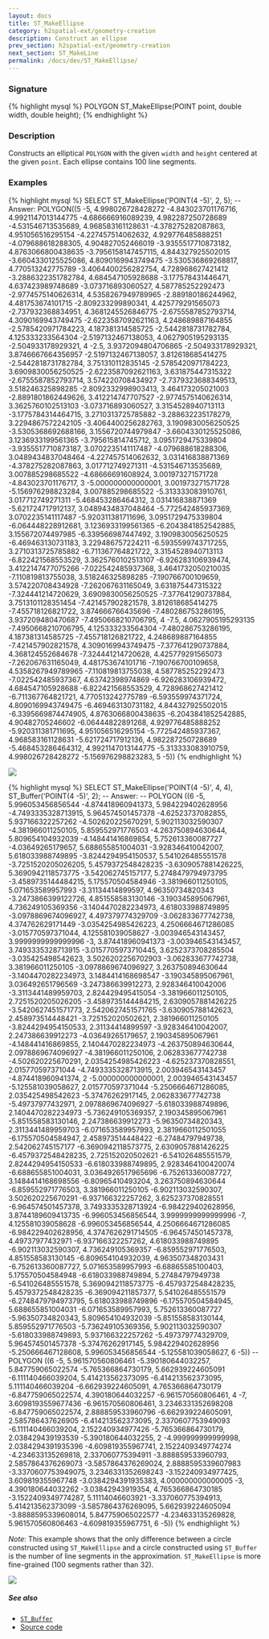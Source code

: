 ```yaml
---
layout: docs
title: ST_MakeEllipse
category: h2spatial-ext/geometry-creation
description: Construct an ellipse
prev_section: h2spatial-ext/geometry-creation
next_section: ST_MakeLine
permalink: /docs/dev/ST_MakeEllipse/
---
```


### Signature

{% highlight mysql %}
POLYGON ST_MakeEllipse(POINT point, double width, double height);
{% endhighlight %}

### Description
Constructs an elliptical `POLYGON` with the given `width` and `height` centered
at the given `point`. Each ellipse contains 100 line segments.

### Examples

{% highlight mysql %}
SELECT ST_MakeEllipse('POINT(4 -5)', 2, 5);
-- Answer: POLYGON((5 -5, 4.998026728428272 -4.843023701176716, 4.9921147013144775 -4.686666916089239, 4.982287250728689 -4.531546713535689, 4.968583161128631 -4.378275282087863, 4.951056516295154 -4.227457514062632, 4.929776485888251 -4.079688618288305, 4.904827052466019 -3.9355517710873182, 4.8763066800438635 -3.7956158147457115, 4.844327925502015 -3.6604330125525086, 4.8090169943749475 -3.530536869268817, 4.770513242775789 -3.4064400256282754, 4.728968627421412 -3.2886322351782784, 4.684547105928688 -3.177578431446471, 4.637423989748689 -3.073716893060527, 4.587785252292473 -2.9774575140626314, 4.5358267949789965 -2.889180186244962, 4.481753674101715 -2.809233299890341, 4.425779291565073 -2.737932368834951, 4.3681245526846775 -2.6755587852793714, 4.3090169943749475 -2.6223587092621163, 4.248689887164855 -2.5785420971784223, 4.187381314585725 -2.5442818731782784, 4.125333233564304 -2.5197132467138053, 4.0627905195293135 -2.504933178929321, 4 -2.5, 3.9372094804706865 -2.504933178929321, 3.8746667664356957 -2.5197132467138057, 3.812618685414275 -2.5442818731782784, 3.751310112835145 -2.5785420971784223, 3.6909830056250525 -2.6223587092621163, 3.631875447315322 -2.6755587852793714, 3.574220708434927 -2.7379323688349513, 3.518246325898285 -2.8092332998903413, 3.464173205021003 -2.8891801862449626, 3.412214747707527 -2.9774575140626314, 3.3625760102513103 -3.073716893060527, 3.3154528940713113 -3.1775784314464715, 3.2710313725785882 -3.288632235178279, 3.2294867572242105 -3.4064400256282763, 3.1909830056250525 -3.5305368692688166, 3.1556720744979847 -3.6604330125525086, 3.1236933199561365 -3.795615814745712, 3.0951729475339804 -3.9355517710873187, 3.0702235141117487 -4.079688618288306, 3.0489434837048464 -4.227457514062632, 3.031416838871369 -4.378275282087863, 3.017712749271311 -4.531546713535689, 3.007885298685522 -4.68666691608924, 3.001973271571728 -4.843023701176717, 3 -5.000000000000001, 3.001973271571728 -5.156976298823284, 3.007885298685522 -5.313333083910761, 3.017712749271311 -5.468453286464312, 3.031416838871369 -5.621724717912137, 3.0489434837048464 -5.772542485937369, 3.0702235141117487 -5.920311381711696, 3.0951729475339804 -6.064448228912681, 3.1236933199561365 -6.2043841852542885, 3.155672074497985 -6.339566987447492, 3.1909830056250525 -6.469463130731183, 3.229486757224211 -6.5935599743717255, 3.2710313725785882 -6.711367764821722, 3.3154528940713113 -6.822421568553529, 3.3625760102513107 -6.926283106939474, 3.4122147477075266 -7.022542485937368, 3.4641732050210035 -7.110819813755038, 3.518246325898285 -7.190766700109659, 3.574220708434928 -7.262067631165049, 3.631875447315322 -7.324441214720629, 3.6909830056250525 -7.377641290737884, 3.7513101128351454 -7.421457902821578, 3.812618685414275 -7.455718126821722, 3.874666766435696 -7.480286753286195, 3.937209480470687 -7.4950668210706795, 4 -7.5, 4.0627905195293135 -7.4950668210706795, 4.125333233564304 -7.480286753286195, 4.187381314585725 -7.455718126821722, 4.248689887164855 -7.421457902821578, 4.3090169943749475 -7.377641290737884, 4.368124552684678 -7.324441214720628, 4.425779291565073 -7.262067631165049, 4.481753674101716 -7.190766700109658, 4.5358267949789965 -7.110819813755038, 4.587785252292473 -7.022542485937367, 4.63742398974869 -6.926283106939472, 4.684547105928688 -6.822421568553529, 4.728968627421412 -6.711367764821721, 4.770513242775789 -6.593559974371724, 4.8090169943749475 -6.469463130731182, 4.844327925502015 -6.3395669874474905, 4.8763066800438635 -6.2043841852542885, 4.90482705246602 -6.06444822891268, 4.929776485888252 -5.920311381711695, 4.951056516295154 -5.772542485937367, 4.968583161128631 -5.621724717912136, 4.982287250728689 -5.468453286464312, 4.9921147013144775 -5.313333083910759, 4.998026728428272 -5.156976298823283, 5 -5))
{% endhighlight %}

<img class="displayed" src="../ST_MakeEllipse_1.png"/>

{% highlight mysql %}
SELECT ST_MakeEllipse('POINT(4 -5)', 4, 4), 
       ST_Buffer('POINT(4 -5)', 2);
-- Answer:
--    POLYGON ((6 -5, 5.996053456856544 -4.874418960941373, 5.984229402628956 -4.7493335328713915, 5.964574501457378 -4.62523737082855, 5.937166322257262 -4.502620225670291, 5.902113032590307 -4.381966011250105, 5.859552971776503 -4.263750894630644, 5.809654104932039 -4.148441416869854, 5.752613360087727 -4.03649265179657, 5.688655851004031 -3.928346410042007, 5.618033988749895 -3.8244294954150537, 5.541026485551578 -3.7251520205026205, 5.4579372548428235 -3.6309057881426225, 5.3690942118573775 -3.542062745157177, 5.2748479794973795 -3.4589735144484215, 5.175570504584946 -3.381966011250105, 5.071653589957993 -3.31134414899597, 4.96350734820343 -3.2473866399122726, 4.851558583130146 -3.190345895067961, 4.736249105369356 -3.1404470282234973, 4.618033988749895 -3.0978869674096927, 4.497379774329709 -3.062833677742738, 4.374762629171449 -3.0354254985426223, 4.2506664671286085 -3.015770597371044, 4.125581039058627 -3.003946543143457, 3.9999999999999996 -3, 3.874418960941373 -3.003946543143457, 3.7493335328713915 -3.0157705973710445, 3.6252373708285504 -3.035425498542623, 3.5026202256702903 -3.062833677742738, 3.381966011250105 -3.0978869674096927, 3.263750894630644 -3.1404470282234973, 3.1484414168698547 -3.190345895067961, 3.036492651796569 -3.247386639912273, 2.928346410042006 -3.3113441489959703, 2.824429495415054 -3.381966011250105, 2.7251520205026205 -3.4589735144484215, 2.6309057881426225 -3.5420627451571773, 2.5420627451571765 -3.630905788142623, 2.458973514448421 -3.725152020502621, 2.381966011250105 -3.8244294954150533, 2.31134414899597 -3.928346410042007, 2.247386639912273 -4.03649265179657, 2.190345895067961 -4.148441416869855, 2.1404470282234973 -4.263750894630644, 2.0978869674096927 -4.381966011250106, 2.062833677742738 -4.502620225670291, 2.0354254985426223 -4.625237370828551, 2.015770597371044 -4.7493335328713915, 2.003946543143457 -4.874418960941374, 2 -5.000000000000001, 2.003946543143457 -5.125581039058627, 2.015770597371044 -5.2506664671286085, 2.035425498542623 -5.37476262917145, 2.062833677742738 -5.49737977432971, 2.0978869674096927 -5.618033988749896, 2.1404470282234973 -5.736249105369357, 2.190345895067961 -5.851558583130146, 2.247386639912273 -5.96350734820343, 2.3113441489959703 -6.071653589957993, 2.3819660112501055 -6.175570504584947, 2.458973514448422 -6.27484797949738, 2.542062745157177 -6.3690942118573775, 2.6309057881426225 -6.4579372548428235, 2.725152020502621 -6.541026485551579, 2.8244294954150533 -6.618033988749895, 2.9283464100420074 -6.688655851004031, 3.0364926517965696 -6.752613360087727, 3.1484414168698556 -6.80965410493204, 3.263750894630644 -6.859552971776503, 3.381966011250105 -6.902113032590307, 3.502620225670291 -6.937166322257262, 3.625237370828551 -6.964574501457378, 3.7493335328713924 -6.984229402628956, 3.8744189609413735 -6.996053456856544, 3.9999999999999996 -7, 4.125581039058628 -6.996053456856544, 4.2506664671286085 -6.984229402628956, 4.3747626291714505 -6.964574501457378, 4.49737977432971 -6.937166322257262, 4.618033988749895 -6.902113032590307, 4.736249105369357 -6.859552971776503, 4.851558583130145 -6.809654104932039, 4.963507348203431 -6.752613360087727, 5.071653589957993 -6.68865585100403, 5.175570504584948 -6.618033988749894, 5.27484797949738 -6.541026485551578, 5.3690942118573775 -6.4579372548428235, 5.4579372548428235 -6.369094211857377, 5.541026485551579 -6.2748479794973795, 5.618033988749896 -6.175570504584945, 5.688655851004031 -6.071653589957993, 5.752613360087727 -5.96350734820343, 5.809654104932039 -5.851558583130144, 5.859552971776503 -5.736249105369356, 5.902113032590307 -5.618033988749893, 5.937166322257262 -5.497379774329709, 5.964574501457378 -5.37476262917145, 5.984229402628956 -5.250666467128608, 5.996053456856544 -5.125581039058627, 6 -5))
--    POLYGON ((6 -5, 5.961570560806461 -5.390180644032257, 5.847759065022574 -5.765366864730179, 5.662939224605091 -6.111140466039204, 5.414213562373095 -6.414213562373095, 5.111140466039204 -6.662939224605091, 4.765366864730179 -6.847759065022574, 4.390180644032257 -6.961570560806461, 4 -7, 3.6098193559677436 -6.961570560806461, 3.2346331352698208 -6.847759065022574, 2.888859533960796 -6.662939224605091, 2.585786437626905 -6.414213562373095, 2.3370607753949093 -6.111140466039204, 2.152240934977426 -5.765366864730179, 2.038429439193539 -5.390180644032255, 2 -4.999999999999998, 2.0384294391935396 -4.609819355967741, 2.1522409349774274 -4.234633135269818, 2.337060775394911 -3.888859533960793, 2.5857864376269073 -3.5857864376269024, 2.8888595339607983 -3.3370607753949075, 3.2346331352698243 -3.152240934977425, 3.609819355967748 -3.0384294391935383, 4.000000000000005 -3, 4.390180644032262 -3.03842943919354, 4.765366864730185 -3.1522409349774287, 5.11114046603921 -3.337060775394913, 5.414213562373099 -3.5857864376269095, 5.662939224605094 -3.8888595339608014, 5.847759065022577 -4.234633135269828, 5.961570560806463 -4.609819355967751, 6 -5))
{% endhighlight %}

*Note*: This example shows that the only difference between a circle
constructed using `ST_MakeEllipse` and a circle constructed using `ST_Buffer`
is the number of line segments in the approximation. `ST_MakeEllipse` is more
fine-grained (100 segments rather than 32).

<img class="displayed" src="../ST_MakeEllipse_2.png"/>

##### See also

* [`ST_Buffer`](../ST_Buffer)
* <a href="https://github.com/irstv/H2GIS/blob/daac86bd76645c6ec94b356e24db93ae74fe539c/h2spatial-ext/src/main/java/org/h2gis/h2spatialext/function/spatial/create/ST_MakeEllipse.java" target="_blank">Source code</a>
